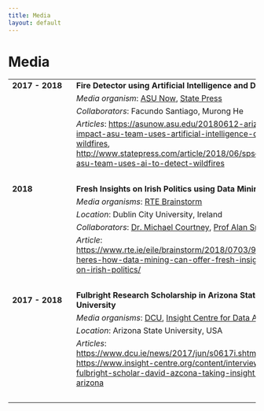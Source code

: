 ```yaml
---
title: Media
layout: default
---
```

# Media
|||
|---|---|
| <div style="display: inline-block;white-space: nowrap;">**2017 - 2018**&nbsp;&nbsp;&nbsp;</div> | **Fire Detector using Artificial Intelligence and Drones** |
|| *Media organism*: [ASU Now][asu_now], [State Press][state_press] |
|| *Collaborators*: Facundo Santiago, Murong He |
|| *Articles*: https://asunow.asu.edu/20180612-arizona-impact-asu-team-uses-artificial-intelligence-detect-wildfires, <br/>http://www.statepress.com/article/2018/06/spscience-asu-team-uses-ai-to-detect-wildfires |
| &nbsp; ||
| **2018** | **Fresh Insights on Irish Politics using Data Mining** |
|| *Media organisms*: [RTE Brainstorm][brainstorm] |
|| *Location*: Dublin City University, Ireland |
|| *Collaborators*: [Dr. Michael Courtney](https://twitter.com/DrMCourtney), [Prof Alan Smeaton](https://twitter.com/asmeaton) |
|| *Article*: https://www.rte.ie/eile/brainstorm/2018/0703/975980-heres-how-data-mining-can-offer-fresh-insights-on-irish-politics/ |
| &nbsp; ||
| **2017 - 2018** | **Fulbright Research Scholarship in Arizona State University** |
|| *Media organisms*: [DCU][dcu], [Insight Centre for Data Analytics][insight] |
|| *Location*: Arizona State University, USA |
|| *Articles*: https://www.dcu.ie/news/2017/jun/s0617i.shtml, <br/>https://www.insight-centre.org/content/interview-fulbright-scholar-david-azcona-taking-insight-arizona |
| &nbsp; ||

[asu_now]: https://asunow.asu.edu/
[state_press]: http://www.statepress.com/
[brainstorm]: https://www.rte.ie/eile/brainstorm/
[dcu]: https://www.dcu.ie/
[insight]: https://www.insight-centre.org